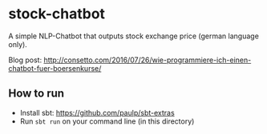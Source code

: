# stock-chatbot
A simple NLP-Chatbot that outputs stock exchange price (german language only).

Blog post: http://consetto.com/2016/07/26/wie-programmiere-ich-einen-chatbot-fuer-boersenkurse/


## How to run

* Install sbt: https://github.com/paulp/sbt-extras
* Run `sbt run` on your command line (in this directory)
